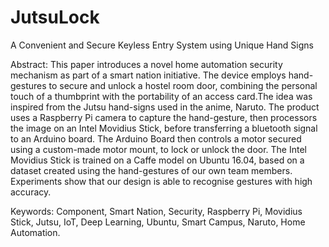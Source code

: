 # JutsuLock
  A Convenient and Secure Keyless Entry System using Unique Hand Signs  

Abstract: This paper introduces a novel home automation security mechanism as part of a smart nation initiative. The device employs hand-gestures to secure and unlock a hostel room door, combining the personal touch of a thumbprint with the portability of an access card.The idea was inspired from the Jutsu hand-signs used in the anime, Naruto. The product uses a Raspberry Pi camera to capture the hand-gesture, then processors the image on an Intel Movidius Stick, before transferring a bluetooth signal to an Arduino board. The Arduino Board then controls a motor secured using a custom-made motor mount, to lock or unlock the door. The Intel Movidius Stick is trained on a Caffe model on Ubuntu 16.04, based on a dataset created using the hand-gestures of our own team members. Experiments show that our design is able to recognise gestures with high accuracy.

Keywords: Component, Smart Nation, Security, Raspberry Pi, Movidius Stick, Jutsu, IoT, Deep Learning, Ubuntu, Smart Campus, Naruto, Home Automation. 
